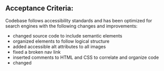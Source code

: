 ## Acceptance Criteria:
Codebase follows accessibility standards and has been optimized for search engines with the following changes and improvements:

   * changed source code to include semantic elements
   * organized elements to follow logical structure
   * added accessible alt attributes to all images
   * fixed a broken nav link
   * inserted comments to HTML and CSS to correlate and organize code
   * changed <title> to concise, descriptive title
   * made all image tags to be self-closing
   * consolidated redundant classes and IDs
  

### Deployment: 

   * Live URL:
      https://rayna-v.github.io/

   * Application loads with no errors.

   * Application GitHub URL:
      https://github.com/rayna-v/rayna-v.github.io

### Screenshot:

   * ![screenshot](https://github.com/rayna-v/rayna-v.github.io/blob/master/Screenshot-application.PNG)
    
